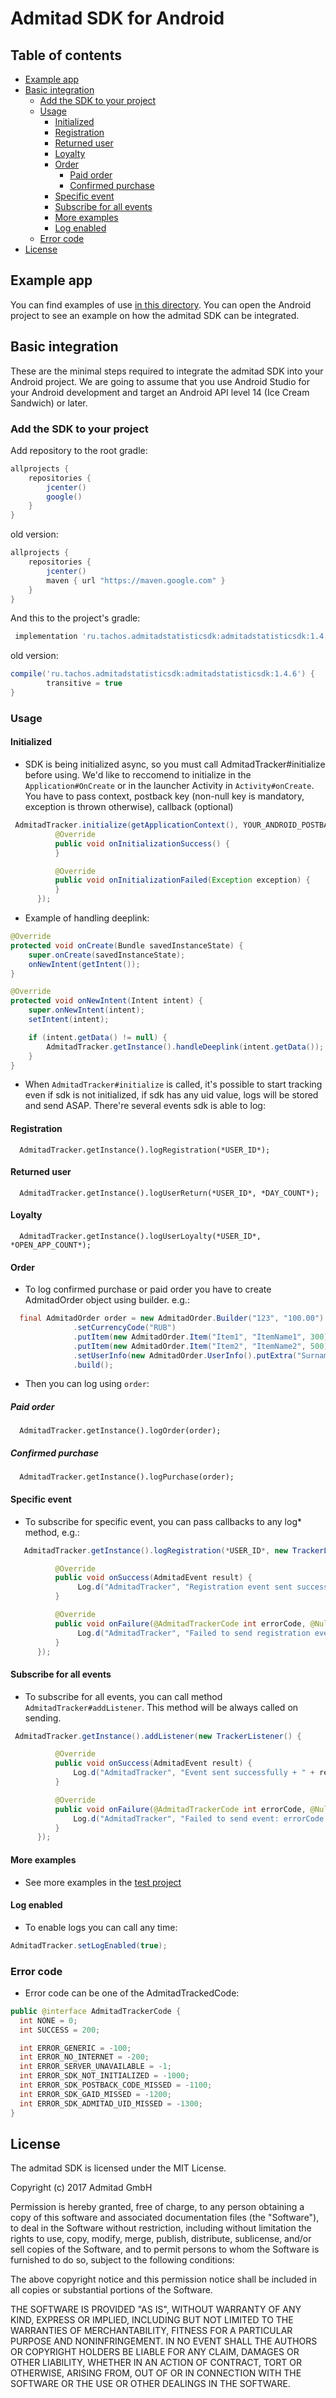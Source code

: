 # Admitad SDK for Android

## Table of contents

* [Example app](#example-app)
* [Basic integration](#basic-integration)
    * [Add the SDK to your project](#sdk-add)
    * [Usage](#sdk-usage)
      * [Initialized](#initialized)
      * [Registration](#registration)
      * [Returned user](#returned_user)
      * [Loyalty](#loyalty)
      * [Order](#order)
        * [Paid order](#paid_order)
        * [Confirmed purchase](#confirmed_purchase)
      * [Specific event](#specific_event)
      * [Subscribe for all events](#subscribe_for_all_events)
      * [More examples](#more_examples)
      * [Log enabled](#log_enabled)
    * [Error code](#error_code)
* [License](#license)

## <a id="example-app"></a>Example app

You can find examples of use [in this directory](app/src/main/java/ru/tachos/admitadstatistic/MainActivity.java).
You can open the Android project to see an example on how the admitad SDK can be integrated.

## <a id="basic-integration"></a>Basic integration

These are the minimal steps required to integrate the admitad SDK into your Android project. We are going to assume that you use Android Studio for your Android development and target an Android API level 14 (Ice Cream Sandwich) or later.

### <a id="sdk-add"></a>Add the SDK to your project

Add repository to the root gradle:

```gradle
allprojects {
    repositories {
        jcenter()
        google()
    }
}
```

old version:

```gradle
allprojects {
    repositories {
        jcenter()
        maven { url "https://maven.google.com" }
    }
}
```

And this to the project's gradle:

```gradle
 implementation 'ru.tachos.admitadstatisticsdk:admitadstatisticsdk:1.4.6'
```

old version:

```gradle
compile('ru.tachos.admitadstatisticsdk:admitadstatisticsdk:1.4.6') {
        transitive = true
}
```

### <a id="sdk-usage"></a>Usage
#### <a id="initialized">Initialized
  * SDK is being initialized async, so you must call AdmitadTracker#initialize before using. We'd like to reccomend to initialize in the `Application#OnCreate` or in the launcher Activity in `Activity#onCreate`. You have to pass context, postback key (non-null key is mandatory, exception is thrown otherwise), callback (optional)

  ```java
   AdmitadTracker.initialize(getApplicationContext(), YOUR_ANDROID_POSTBACK_KEY, new TrackerInitializationCallback() {
            @Override
            public void onInitializationSuccess() {
            }

            @Override
            public void onInitializationFailed(Exception exception) {
            }
        });
  ```


  * Example of handling deeplink:

  ```java
  @Override
  protected void onCreate(Bundle savedInstanceState) {
      super.onCreate(savedInstanceState);
      onNewIntent(getIntent());
  }

  @Override
  protected void onNewIntent(Intent intent) {
      super.onNewIntent(intent);
      setIntent(intent);

      if (intent.getData() != null) {
          AdmitadTracker.getInstance().handleDeeplink(intent.getData());
      }
  }
  ```


  * When `AdmitadTracker#initialize` is called, it's possible to start tracking even if sdk is not initialized, if sdk has any uid value, logs will be stored and send ASAP. There're several events sdk is able to log:
#### <a id="registration">Registration

      AdmitadTracker.getInstance().logRegistration(*USER_ID*);

#### <a id="returned_user">Returned user

      AdmitadTracker.getInstance().logUserReturn(*USER_ID*, *DAY_COUNT*);

#### <a id="loyalty">Loyalty

      AdmitadTracker.getInstance().logUserLoyalty(*USER_ID*, *OPEN_APP_COUNT*);



#### <a id="order">Order
  * To log confirmed purchase or paid order you have to create AdmitadOrder object using builder. e.g.:

  ```java
    final AdmitadOrder order = new AdmitadOrder.Builder("123", "100.00")
                .setCurrencyCode("RUB")
                .putItem(new AdmitadOrder.Item("Item1", "ItemName1", 300))
                .putItem(new AdmitadOrder.Item("Item2", "ItemName2", 500))
                .setUserInfo(new AdmitadOrder.UserInfo().putExtra("Surname", "UserSurname").putExtra("Age", "18"))
                .build();
  ```

  * Then you can log using `order`:
##### <a id="paid_order">Paid order

      AdmitadTracker.getInstance().logOrder(order);

##### <a id="confirmed_purchase">Confirmed purchase

      AdmitadTracker.getInstance().logPurchase(order);

#### <a id="specific_event">Specific event
   * To subscribe for specific event, you can pass callbacks to any log* method, e.g.:

  ```java
     AdmitadTracker.getInstance().logRegistration(*USER_ID*, new TrackerListener() {

            @Override
            public void onSuccess(AdmitadEvent result) {
                 Log.d("AdmitadTracker", "Registration event sent successfully + " + result.toString());
            }

            @Override
            public void onFailure(@AdmitadTrackerCode int errorCode, @Nullable String errorText) {
                 Log.d("AdmitadTracker", "Failed to send registration event: errorCode = " + errorCode + ", errorText = " + errorText);
            }
        });
   ```
#### <a id="subscribe_for_all_events">Subscribe for all events
  * To subscribe for all events, you can call method `AdmitadTracker#addListener`. This method will be always called on sending.

  ```java
   AdmitadTracker.getInstance().addListener(new TrackerListener() {

            @Override
            public void onSuccess(AdmitadEvent result) {
                Log.d("AdmitadTracker", "Event sent successfully + " + result.toString());
            }

            @Override
            public void onFailure(@AdmitadTrackerCode int errorCode, @Nullable String errorText) {
                Log.d("AdmitadTracker", "Failed to send event: errorCode = " + errorCode + ", errorText = " + errorText);
            }
        });
  ```
#### <a id="more_examples">More examples

  * See more examples in the [test project](app/)

#### <a id="log_enabled">Log enabled

  * To enable logs you can call any time:
  ``` java
  AdmitadTracker.setLogEnabled(true);
  ```

### <a id="error_code">Error code
  * Error code can be one of the AdmitadTrackedCode:

  ```java
  public @interface AdmitadTrackerCode {
    int NONE = 0;
    int SUCCESS = 200;

    int ERROR_GENERIC = -100;
    int ERROR_NO_INTERNET = -200;
    int ERROR_SERVER_UNAVAILABLE = -1;
    int ERROR_SDK_NOT_INITIALIZED = -1000;
    int ERROR_SDK_POSTBACK_CODE_MISSED = -1100;
    int ERROR_SDK_GAID_MISSED = -1200;
    int ERROR_SDK_ADMITAD_UID_MISSED = -1300;
  }
  ```



## <a id="license"></a>License

The admitad SDK is licensed under the MIT License.

Copyright (c) 2017 Admitad GmbH

Permission is hereby granted, free of charge, to any person obtaining a copy of this software and associated documentation files (the "Software"), to deal in the Software without restriction, including without limitation the rights to use, copy, modify, merge, publish, distribute, sublicense, and/or sell copies of the Software, and to permit persons to whom the Software is furnished to do so, subject to the following conditions:

The above copyright notice and this permission notice shall be included in all copies or substantial portions of the Software.

THE SOFTWARE IS PROVIDED "AS IS", WITHOUT WARRANTY OF ANY KIND, EXPRESS OR IMPLIED, INCLUDING BUT NOT LIMITED TO THE WARRANTIES OF MERCHANTABILITY, FITNESS FOR A PARTICULAR PURPOSE AND NONINFRINGEMENT. IN NO EVENT SHALL THE AUTHORS OR COPYRIGHT HOLDERS BE LIABLE FOR ANY CLAIM, DAMAGES OR OTHER LIABILITY, WHETHER IN AN ACTION OF CONTRACT, TORT OR OTHERWISE, ARISING FROM, OUT OF OR IN CONNECTION WITH THE SOFTWARE OR THE USE OR OTHER DEALINGS IN THE SOFTWARE.
